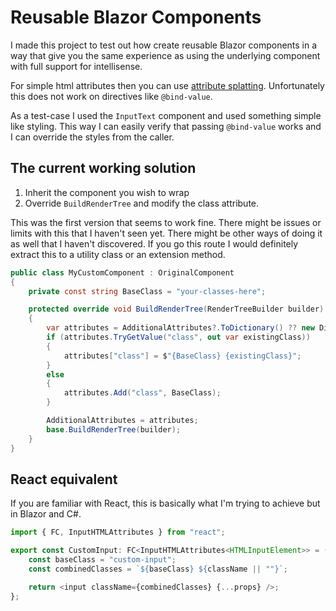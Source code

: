 # Reusable Blazor Components

I made this project to test out how create reusable Blazor components in a way that give you the same experience as using the underlying component with full support for intellisense.

For simple html attributes then you can use [attribute splatting](https://learn.microsoft.com/en-us/aspnet/core/blazor/components/splat-attributes-and-arbitrary-parameters?view=aspnetcore-8.0). Unfortunately this does not work on directives like `@bind-value`. 

As a test-case I used the `InputText` component and used something simple like styling. This way I can easily verify that passing `@bind-value` works and I can override the styles from the caller.

## The current working solution
1. Inherit the component you wish to wrap
2. Override `BuildRenderTree` and modify the class attribute.

This was the first version that seems to work fine. There might be issues or limits with this that I haven't seen yet. There might be other ways of doing it as well that I haven't discovered. If you go this route I would definitely extract this to a utility class or an extension method.

```C#
public class MyCustomComponent : OriginalComponent
{
    private const string BaseClass = "your-classes-here";

    protected override void BuildRenderTree(RenderTreeBuilder builder)
    {
        var attributes = AdditionalAttributes?.ToDictionary() ?? new Dictionary<string, object>();
        if (attributes.TryGetValue("class", out var existingClass))
        {
            attributes["class"] = $"{BaseClass} {existingClass}";
        }
        else
        {
            attributes.Add("class", BaseClass);
        }

        AdditionalAttributes = attributes;
        base.BuildRenderTree(builder);
    }
}
```

## React equivalent
If you are familiar with React, this is basically what I'm trying to achieve but in Blazor and C#.

```JavaScript
import { FC, InputHTMLAttributes } from "react";

export const CustomInput: FC<InputHTMLAttributes<HTMLInputElement>> = (className, ...props) => {
    const baseClass = "custom-input";
    const combinedClasses = `${baseClass} ${className || ""}`;

    return <input className={combinedClasses} {...props} />;
};
```